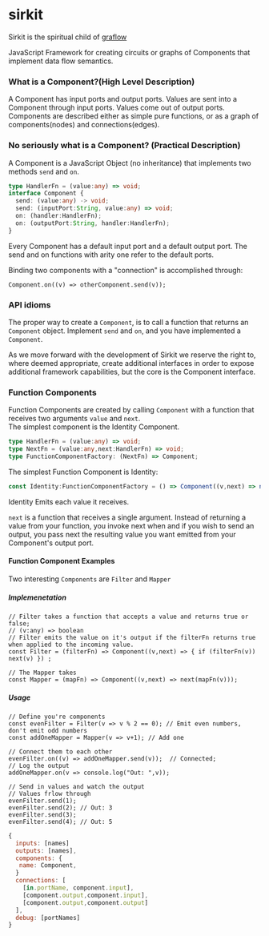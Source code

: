 # sirkit

Sirkit is the spiritual child of [graflow](http://github.com/pmros/graflow)

JavaScript Framework for creating circuits or graphs of Components that implement data flow semantics. 

### What is a Component?(High Level Description)
A Component has input ports and output ports.  Values are sent into a Component through 
input ports.  Values come out of output ports.  Components are described either as simple pure functions, or as a graph 
of components(nodes) and connections(edges).

### No seriously what is a Component? (Practical Description)
A Component is a JavaScript Object (no inheritance) that implements two methods `send` and `on`.
```typescript
type HandlerFn = (value:any) => void;
interface Component {
  send: (value:any) -> void;
  send: (inputPort:String, value:any) => void;
  on: (handler:HandlerFn);
  on: (outputPort:String, handler:HandlerFn);
}
```
Every  Component has a default input port and a default output port.  The send and on functions with arity one refer to 
the default ports.

Binding two components with a "connection" is accomplished through:
```ecmascript 6
Component.on((v) => otherComponent.send(v));
```
### API idioms
The proper way to create a `Component`, is to call a function that returns an `Component` object. Implement `send` and 
`on`, and you have implemented a `Component`.

As we move forward with the development of Sirkit we reserve the right to, where deemed appropriate, create additional 
interfaces in order to expose additional framework capabilities, but the core is the Component interface.

### Function Components
Function Components are created by calling `Component` with a function that receives two arguments `value` and `next`.  
The simplest component is the Identity Component. 
```typescript
type HandlerFn = (value:any) => void;
type NextFn = (value:any,next:HandlerFn) => void;
type FunctionComponentFactory: (NextFn) => Component;
```
The simplest Function Component is Identity:
```typescript
const Identity:FunctionComponentFactory = () => Component((v,next) => next(v));
```
Identity Emits each value it receives.

`next` is a function that receives a single argument.  Instead of returning a value from your function, you invoke next
when and if you wish to send an output, you pass next the resulting value you want emitted from your Component's output 
port.

#### Function Component Examples
Two interesting `Components` are `Filter` and `Mapper`
##### Implemenetation
```ecmascript 6
// Filter takes a function that accepts a value and returns true or false;
// (v:any) => boolean
// Filter emits the value on it's output if the filterFn returns true when applied to the incoming value.
const Filter = (filterFn) => Component((v,next) => { if (filterFn(v)) next(v) }) ;

// The Mapper takes
const Mapper = (mapFn) => Component((v,next) => next(mapFn(v)));
````
##### Usage
```ecmascript 6
// Define you're components
const evenFilter = Filter(v => v % 2 == 0); // Emit even numbers, don't emit odd numbers
const addOneMapper = Mapper(v => v+1); // Add one

// Connect them to each other
evenFilter.on((v) => addOneMapper.send(v));  // Connected;
// Log the output
addOneMapper.on(v => console.log("Out: ",v));

// Send in values and watch the output
// Values frlow through
evenFilter.send(1);
evenFilter.send(2); // Out: 3
evenFilter.send(3);
evenFilter.send(4); // Out: 5
```



```javascript
{ 
  inputs: [names]
  outputs: [names],
  components: {
   name: Component,
  }
  connections: [
    [in.portName, component.input],
    [component.output,component.input],
    [component.output,component.output]
  ],
  debug: [portNames]
}
```

